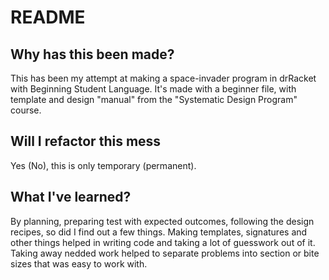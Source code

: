 # README

## Why has this been made?

This has been my attempt at making a space-invader program in drRacket with Beginning Student Language.
It's made with a beginner file, with template and design "manual" from the "Systematic Design Program" course.

## Will I refactor this mess

Yes (No), this is only temporary (permanent).

## What I've learned?

By planning, preparing test with expected outcomes, following the design recipes, so did I find out a few things.
Making templates, signatures and other things helped in writing code and taking a lot of guesswork out of it.
Taking away nedded work helped to separate problems into section or bite sizes that was easy to work with.
